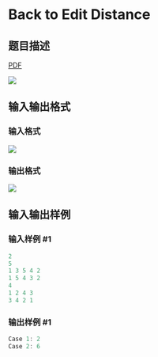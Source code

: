 # Back to Edit Distance

## 题目描述

[problemUrl]: https://uva.onlinejudge.org/index.php?option=com_onlinejudge&Itemid=8&category=823&page=show_problem&problem=4600

[PDF](https://uva.onlinejudge.org/external/127/p12747.pdf)

![](https://cdn.luogu.com.cn/upload/vjudge_pic/UVA12747/19d9439796429a7c59e196155dbbc9f0862794f9.png)

## 输入输出格式

### 输入格式

![](https://cdn.luogu.com.cn/upload/vjudge_pic/UVA12747/05d5d98b3ceaf16b7772c1ac06f817d03a71622d.png)

### 输出格式

![](https://cdn.luogu.com.cn/upload/vjudge_pic/UVA12747/05be521b27d525a60abf6df38b3e106dfe1a308a.png)

## 输入输出样例

### 输入样例 #1

```cpp
2
5
1 3 5 4 2
1 5 4 3 2
4
1 2 4 3
3 4 2 1
```


### 输出样例 #1

```cpp
Case 1: 2
Case 2: 6
```


